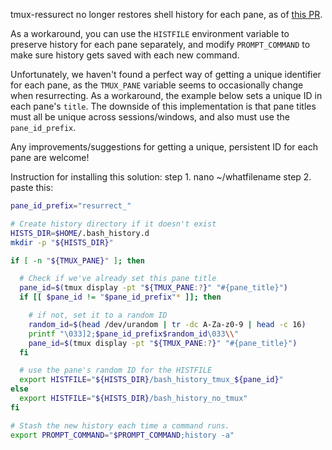 tmux-ressurect no longer restores shell history for each pane, as of [this PR](https://github.com/tmux-plugins/tmux-resurrect/pull/308).

As a workaround, you can use the `HISTFILE` environment variable to preserve history for each pane separately, and modify
`PROMPT_COMMAND` to make sure history gets saved with each new command.

Unfortunately, we haven't found a perfect way of getting a unique identifier for each pane, as the `TMUX_PANE` variable
seems to occasionally change when resurrecting. As a workaround, the example below sets a unique ID in each pane's `title`.
The downside of this implementation is that pane titles must all be unique across sessions/windows, and also must use the `pane_id_prefix`.

Any improvements/suggestions for getting a unique, persistent ID for each pane are welcome!

Instruction for installing this solution:
step 1. nano ~/whatfilename
step 2. paste this:

```bash
pane_id_prefix="resurrect_"

# Create history directory if it doesn't exist
HISTS_DIR=$HOME/.bash_history.d
mkdir -p "${HISTS_DIR}"

if [ -n "${TMUX_PANE}" ]; then

  # Check if we've already set this pane title
  pane_id=$(tmux display -pt "${TMUX_PANE:?}" "#{pane_title}")
  if [[ $pane_id != "$pane_id_prefix"* ]]; then

    # if not, set it to a random ID
    random_id=$(head /dev/urandom | tr -dc A-Za-z0-9 | head -c 16)
    printf "\033]2;$pane_id_prefix$random_id\033\\"
    pane_id=$(tmux display -pt "${TMUX_PANE:?}" "#{pane_title}")
  fi

  # use the pane's random ID for the HISTFILE
  export HISTFILE="${HISTS_DIR}/bash_history_tmux_${pane_id}"
else
  export HISTFILE="${HISTS_DIR}/bash_history_no_tmux"
fi

# Stash the new history each time a command runs.
export PROMPT_COMMAND="$PROMPT_COMMAND;history -a"
```
